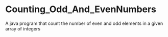 # Counting_Odd_And_EvenNumbers
A java program that count the number of even and odd elements in a given array of integers
